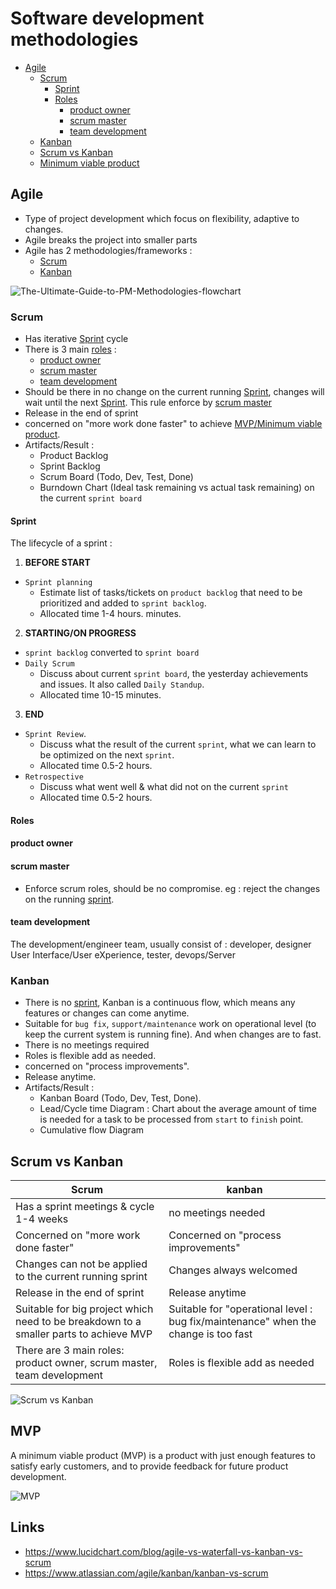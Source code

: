 # Software development methodologies

- [Agile](#agile)
	- [Scrum](#scrum)
		- [Sprint](#sprint)
		- [Roles](#roles)
			- [product owner](#product-owner)
			- [scrum master](#scrum-master)
			- [team development](#team-development)
	- [Kanban](#kanban)
	- [Scrum vs Kanban](#scrum-vs-kanban)
	- [Minimum viable product](#mvp)

## Agile

- Type of project development which focus on flexibility, adaptive to changes. 
- Agile breaks the project into smaller parts
- Agile has 2 methodologies/frameworks :
	- [Scrum](#scrum)
	- [Kanban](#kanban)

![The-Ultimate-Guide-to-PM-Methodologies-flowchart](https://raw.githubusercontent.com/harryosmar/what-do-i-learn-today/master/02-07-2019/The-Ultimate-Guide-to-PM-Methodologies-flowchart.png)

### Scrum

- Has iterative [Sprint](#sprint) cycle
- There is 3 main [roles](#roles) :
	- [product owner](#product-owner)
	- [scrum master](#scrum-master)
	- [team development](#team-development)
- Should be there in no change on the current running [Sprint](#sprint), changes will wait until the next [Sprint](#sprint). This rule enforce by [scrum master](#scrum-master)
- Release in the end of sprint
- concerned on "more work done faster" to achieve [MVP/Minimum viable product](#mvp).
- Artifacts/Result :
	- Product Backlog
	- Sprint Backlog
	- Scrum Board (Todo, Dev, Test, Done)
	- Burndown Chart (Ideal task remaining vs actual task remaining) on the current `sprint board`

#### Sprint

The lifecycle of a sprint :
1. **BEFORE START** 
- `Sprint planning`
	- Estimate list of tasks/tickets on `product backlog` that need to be prioritized and added to `sprint backlog`.
	- Allocated time 1-4 hours.
minutes.
2. **STARTING/ON PROGRESS**
- `sprint backlog` converted to `sprint board`
- `Daily Scrum`
	- Discuss about current `sprint board`, the yesterday achievements and issues. It also called `Daily Standup`.
	- Allocated time 10-15 minutes.
3. **END** 
- `Sprint Review`.
	- Discuss what the result of the current `sprint`, what we can learn to be optimized on the next `sprint`.
	- Allocated time 0.5-2 hours.
- `Retrospective`
	- Discuss what went well & what did not on the current `sprint`
	- Allocated time 0.5-2 hours.


#### Roles

#### product owner

#### scrum master

- Enforce scrum roles, should be no compromise. eg : reject the changes on the running [sprint](#sprint).

#### team development

The development/engineer team, usually consist of : developer, designer User Interface/User eXperience, tester, devops/Server

### Kanban

- There is no [sprint](#sprint), Kanban is a continuous flow, which means any features or changes can come anytime.
- Suitable for `bug fix`, `support/maintenance` work on operational level (to keep the current system is running fine). And when changes are to fast.
- There is no meetings required
- Roles is flexible add as needed.
- concerned on "process improvements".
- Release anytime.
- Artifacts/Result :
	- Kanban Board (Todo, Dev, Test, Done).
	- Lead/Cycle time Diagram : Chart about the average amount of time is needed for a task to be processed from `start` to `finish` point.
	- Cumulative flow Diagram

## Scrum vs Kanban

|Scrum|kanban|
|-----|------|
|Has a sprint meetings & cycle 1-4 weeks|no meetings needed|
|Concerned on "more work done faster"|Concerned on "process improvements"|
|Changes can not be applied to the current running sprint|Changes always welcomed|
|Release in the end of sprint|Release anytime|
|Suitable for big project which need to be breakdown to a smaller parts to achieve MVP|Suitable for "operational level : bug fix/maintenance" when the change is too fast|
|There are 3 main roles: product owner, scrum master, team development|Roles is flexible add as needed|

![Scrum vs Kanban](https://raw.githubusercontent.com/harryosmar/what-do-i-learn-today/master/02-07-2019/scrum-vs-kanban.png)

## MVP

A minimum viable product (MVP) is a product with just enough features to satisfy early customers, and to provide feedback for future product development.

![MVP](https://raw.githubusercontent.com/harryosmar/what-do-i-learn-today/master/02-07-2019/mvp.png)


## Links
- https://www.lucidchart.com/blog/agile-vs-waterfall-vs-kanban-vs-scrum
- https://www.atlassian.com/agile/kanban/kanban-vs-scrum
